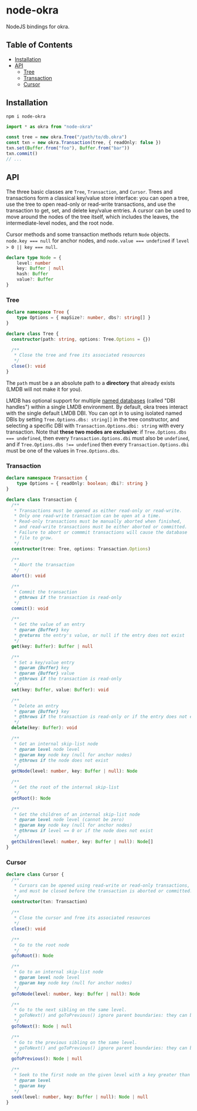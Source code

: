 # node-okra

NodeJS bindings for okra.

## Table of Contents

- [Installation](#installation)
- [API](#api)
  - [Tree](#tree)
  - [Transaction](#transaction)
  - [Cursor](#cursor)

## Installation

```
npm i node-okra
```

```ts
import * as okra from "node-okra"

const tree = new okra.Tree("/path/to/db.okra")
const txn = new okra.Transaction(tree, { readOnly: false })
txn.set(Buffer.from("foo"), Buffer.from("bar"))
txn.commit()
// ...
```

## API

The three basic classes are `Tree`, `Transaction`, and `Cursor`. Trees and transactions form a classical key/value store interface: you can open a tree, use the tree to open read-only or read-write transactions, and use the transaction to get, set, and delete key/value entries. A cursor can be used to move around the nodes of the tree itself, which includes the leaves, the intermediate-level nodes, and the root node.

Cursor methods and some transaction methods return `Node` objects. `node.key === null` for anchor nodes, and `node.value === undefined` if `level > 0 || key === null`.

```ts
declare type Node = {
	level: number
	key: Buffer | null
	hash: Buffer
	value?: Buffer
}
```

### Tree

```ts
declare namespace Tree {
	type Options = { mapSize?: number, dbs?: string[] }
}

declare class Tree {
  constructor(path: string, options: Tree.Options = {})

  /**
   * Close the tree and free its associated resources
   */
  close(): void
}
```

The `path` must be a an absolute path to a **directory** that already exists (LMDB will not make it for you).

LMDB has optional support for multiple [named databases](http://www.lmdb.tech/doc/group__mdb.html#gac08cad5b096925642ca359a6d6f0562a) (called "DBI handles") within a single LMDB environment. By default, okra trees interact with the single default LMDB DBI. You can opt in to using isolated named DBIs by setting `Tree.Options.dbs: string[]` in the tree constructor, and selecting a specific DBI with `Transaction.Options.dbi: string` with every transaction. Note that **these two modes are exclusive**: if `Tree.Options.dbs === undefined`, then every `Transaction.Options.dbi` must also be `undefined`, and if `Tree.Options.dbs !== undefined` then every `Transaction.Options.dbi` must be one of the values in `Tree.Options.dbs`.

### Transaction

```ts
declare namespace Transaction {
	type Options = { readOnly: boolean; dbi?: string }
}

declare class Transaction {
  /**
   * Transactions must be opened as either read-only or read-write.
   * Only one read-write transaction can be open at a time.
   * Read-only transactions must be manually aborted when finished,
   * and read-write transactions must be either aborted or committed.
   * Failure to abort or commmit transactions will cause the database
   * file to grow.
   */
  constructor(tree: Tree, options: Transaction.Options)

  /**
   * Abort the transaction
   */
  abort(): void

  /**
   * Commit the transaction
   * @throws if the transaction is read-only
   */
  commit(): void

  /**
   * Get the value of an entry
   * @param {Buffer} key
   * @returns the entry's value, or null if the entry does not exist
   */
  get(key: Buffer): Buffer | null

  /**
   * Set a key/value entry
   * @param {Buffer} key
   * @param {Buffer} value
   * @throws if the transaction is read-only
   */
  set(key: Buffer, value: Buffer): void

  /**
   * Delete an entry
   * @param {Buffer} key
   * @throws if the transaction is read-only or if the entry does not exist
   */
  delete(key: Buffer): void

  /**
   * Get an internal skip-list node
   * @param level node level
   * @param key node key (null for anchor nodes)
   * @throws if the node does not exist
   */
  getNode(level: number, key: Buffer | null): Node

  /**
   * Get the root of the internal skip-list
   */
  getRoot(): Node

  /**
   * Get the children of an internal skip-list node
   * @param level node level (cannot be zero)
   * @param key node key (null for anchor nodes)
   * @throws if level == 0 or if the node does not exist
   */
  getChildren(level: number, key: Buffer | null): Node[]
}
```

### Cursor

```ts
declare class Cursor {
  /**
   * Cursors can be opened using read-write or read-only transactions,
   * and must be closed before the transaction is aborted or committed.
   */
  constructor(txn: Transaction)

  /**
   * Close the cursor and free its associated resources
   */
  close(): void

  /**
   * Go to the root node
   */
  goToRoot(): Node

  /**
   * Go to an internal skip-list node
   * @param level node level
   * @param key node key (null for anchor nodes)
   */
  goToNode(level: number, key: Buffer | null): Node

  /**
   * Go to the next sibling on the same level.
   * goToNext() and goToPrevious() ignore parent boundaries: they can be used to traverse an entire level from beginning to end.
   */
  goToNext(): Node | null

  /**
   * Go to the previous sibling on the same level.
   * goToNext() and goToPrevious() ignore parent boundaries: they can be used to traverse an entire level from beginning to end.
   */
  goToPrevious(): Node | null

  /**
   * Seek to the first node on the given level with a key greater than or equal to the provided search key
   * @param level
   * @param key
   */
  seek(level: number, key: Buffer | null): Node | null
}
```
